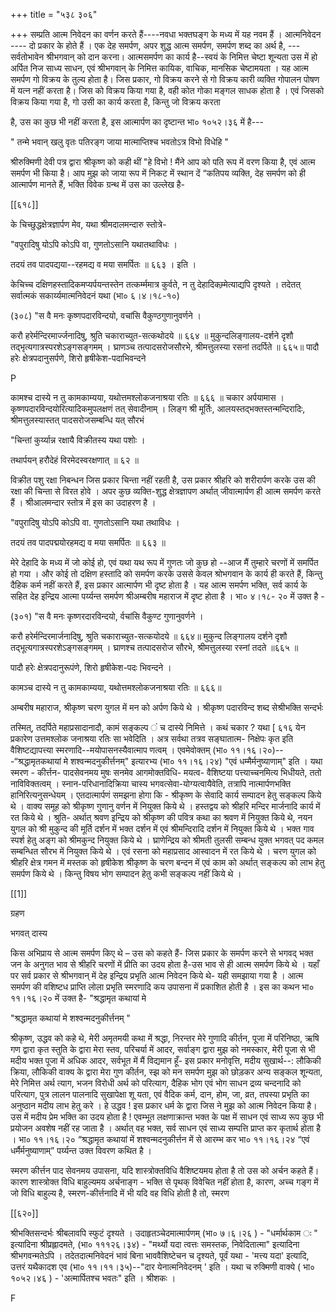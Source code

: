 +++
title = "५३८ ३०६"

+++
सम्प्रति आत्म निवेदन का वर्णन करते हैं----नवधा भक्तघङ्ग के मध्य में यह नवम हैं । आत्मनिवेदन ---- दो प्रकार के होते हैं । एक देह समर्पण, अपर शुद्ध आत्म समर्पण, समर्पण शब्द का अर्थ है, ---सर्वतोभावेन श्रीभगवान् को दान करना। आत्मसमर्पण का कार्य है--स्वयं के निमित्त चेष्टा शून्यता उस में हो अर्पित निज साध्य साधन, एवं श्रीभगवान् के निमित्त कायिक, वाचिक, मानसिक चेष्टामयता । यह आत्म समर्पण गो विक्रय के तुल्य होता है। जिस प्रकार, गो विक्रय करने से गो विक्रय कारी व्यक्ति गोपालन पोषण में यत्न नहीं करता है। जिस को विक्रय किया गया है, वही कोत गोका मङ्गल साधक होता है । एवं जिसको विक्रय किया गया है, गो उसी का कार्य करता है, किन्तु जो विक्रय करता 

है, उस का कुछ भी नहीं करता है, इस आत्मार्पण का दृष्टान्त भा० १०५२।३६ में है--- 

" तन्मे भवान् खलु वृतः पतिरङ्ग जाया मात्माप्तिश्च भवतोऽत्र विभो विधेहि " 

श्रीरुक्मिणी देवी पत्र द्वारा श्रीकृष्ण को कही थीं "हे विभो ! मैंने आप को पति रूप में वरण किया है, एवं आत्म समर्पण भी किया है। आप मुझ को जाया रूप में निकट में स्थान दें “कतिपय व्यक्ति, देह समर्पण को ही आत्मार्पण मानते हैं, भक्ति विवेक ग्रन्थ में उस का उल्लेख है- 

[[६१८]] 

के चिच्छुद्धक्षेत्रज्ञार्पण मेव, यथा श्रीमदालमन्दारु स्तोत्रे- 

"वपुरादिषु योऽपि कोऽपि वा, गुणतोऽसानि यथातथाविधः । 

तदयं तव पादपद्यया--रहमद्य व मया समर्पितः ॥ ६६३ । इति । 



केचिच्च दक्षिणहस्तादिकमप्यर्पयन्तस्तेन तत्कर्म्ममात्र कुर्वते, न तु देहादिकम्र्मेत्याद्यपि दृश्यते । तदेतत् सर्वात्मकं सकार्य्यमात्मनिवेदनं यथा (भा० ६।४।१८-१०) 

(३०८) "स वै मनः कृष्णपदारविन्दयो, वचांसि वैकुण्ठगुणानुवर्णने । 

करौ हरेर्मन्दिरमार्ज्जनादिषु, श्रुति चकाराच्युत-सत्कथोदये ॥ ६६४ ॥ मुकुन्दलिङ्गालय-दर्शने दृशौ तद्भृत्यगात्रस्परशेऽङ्गसङ्गमम् । घ्राणञ्च तत्पादसरोजसौरभे, श्रीमत्तुलस्या रसनां तदर्पिते ॥ ६६५॥ पादौ हरेः क्षेत्रपदानुसर्पणे, शिरो हृषीकेश-पदाभिवन्दने 

P 

कामश्च दास्ये न तु कामकाम्यया, यथोत्तमश्लोकजनाश्रया रतिः ॥ ६६६ ॥ चकार अर्पयामास । कृष्णपदारविन्दयोरित्यादिकमुपलक्षणं तत् सेवादीनाम् । लिङ्ग श्री मूर्तिः, आलयस्तद्भक्तस्तन्मन्दिरादिः, श्रीमत्तुलस्यास्तत् पादसरोजसम्बन्धि यत् सौरभं 

"चिन्तां कुर्य्यान्न रक्षायै विक्रीतस्य यथा पशोः । 

तथार्पयन् हरौदेहं विरमेदस्वरक्षणात् ॥ ६२ ॥ 

विक्रीत पशु रक्षा निबन्धन जिस प्रकार चिन्ता नहीं रहती है, उस प्रकार श्रीहरि को शरीरार्पण करके उस की रक्षा की चिन्ता से विरत होवे । अपर कुछ व्यक्ति-शुद्ध क्षेत्रज्ञापण अर्थात् जीवात्मार्पण ही आत्म समर्पण करते हैं । श्रीआलमन्दार स्तोत्र में इस का उदाहरण है । 

"वपुरादिषु योऽपि कोऽपि वा. गुणतोऽसानि यथा तथाविधः । 

तदयं तव पादपद्मयोरहमद्य व मया समर्पितः ॥ ६६३ ॥ 

मेरे देहादि के मध्य में जो कोई हो, एवं यथा यथ रूप में गुणतः जो कुछ हो --आज मैं तुम्हारे चरणों में समर्पित हो गया । और कोई तो दक्षिण हस्तादि को समर्पण करके उससे केवल श्रोभगवान के कार्य ही करते हैं, किन्तु दैहिक कर्म नहीं करते हैं, इस प्रकार आत्मार्पण भी दृष्ट होता है । यह आत्म समर्पण भक्ति, सर्व कार्य के सहित देह इन्द्रिय आत्मा पर्य्यन्त समर्पण श्रीअम्बरीष महाराज में दृष्ट होता है । भा० ४।१८- २० में उक्त है - 

(३०१) "स वै मनः कृष्णरदारविन्दयो, र्वचांसि वैकुण्ट गुणानुवर्णने । 

करौ हरेर्मन्दिरमार्जनादिषु, श्रुति चकाराच्युत-सत्कयोदये ॥ ६६४॥ मुकुन्द लिङ्गालय दर्शने दृशौ तद्भूत्यगात्रस्परशेऽङ्गसङ्गमम् । घ्राणश्च तत्पादसरोज सौरभे, श्रीमत्तुलस्या रस्नां तदते ॥६६५ ॥ 

पादौ हरेः क्षेत्रपदानुरूपंणे, शिरो हृषीकेश-पदः भिवन्दने । 

कामञ्च दास्ये न तु कामकाम्यया, यथोत्तमश्लोकजनाश्रया रतिः ॥ ६६६॥ 

अम्बरीष महाराज, श्रीकृष्ण चरण युगल में मन को अर्पण किये थे । श्रीकृष्ण पदारविन्द शब्द सेश्रीभक्ति सन्दर्भः 

तस्मित्, तदर्पिते महाप्रसादानादौ, कामं सङ्कल्प ं च दास्ये निमित्ते । कथं चकार ? यथा [ ६१६ येन प्रकारेण उत्तमश्लोक जनाश्रया रतिः सा भवेदिति । अत्र सर्वथा तत्रव सङ्घातात्म- निक्षेपः कृत इति वैशिष्टद्यापत्त्या स्मरणादि--मयोपासनस्यैवात्माप णत्वम् । एवमेवोक्तम् (भा० ११।१६।२०)---“श्रद्धामृतकथायां मे शश्वन्मदनुकीर्त्तनम्" इत्यारभ्य (भा० ११।१६।२४) "एवं धम्मैर्मनुष्याणाम्" इति । यथा स्मरण - कीर्त्तन- पादसेवनमय मुषः सनमेव आगमोक्तविधि- मयत्व- वैशिष्टया पत्त्याच्चनमित्य भिधीयते, ततो नाविविक्तत्वम् । स्नान-परिधानादिक्रिया चास्य भगवत्सेवा-योग्यत्वायैवेति, तत्रापि नात्मार्पणभक्ति हानिरित्यनुसन्धेयम् । एतदात्मार्पणं समझना होगा कि - श्रीकृष्ण के सेवादि कार्य सम्पादन हेतु सङ्कल्प किये थे । वाक्य समूह को श्रीकृष्ण गुणानु वर्णन में नियुक्त किये थे । हस्तद्वय को श्रीहरि मन्दिर मार्जनादि कार्य में रत किये थे । श्रुति- अर्थात् श्रवण इन्द्रिय को श्रीकृष्ण की पवित्र कथा का श्रवण में नियुक्त किये थे, नयन युगल को श्री मुकुन्द की मूर्ति दर्शन में भक्त दर्शन में एवं श्रीमन्दिरादि दर्शन में नियुक्त किये थे । भक्त गाव स्पर्श हेतु अङ्ग को श्रीमकुन्द नियुक्त किये थे । घ्राणेन्द्रिय को श्रीमती तुलसी सम्बन्ध युक्त भगवत् पद कमल सम्बन्धित सौरभ में नियुक्त किये थे । एवं रसना को महाप्रसाद आस्वादन में रत किये थे । चरण युगल को श्रीहरि क्षेत्र गमन में मस्तक को हृषीकेश श्रीकृष्ण के चरण बन्दन में एवं काम को अर्थात् सङ्कल्प को लाभ हेतु समर्पण किये थे । किन्तु विषय भोग सम्पादन हेतु कभी सङ्कल्प नहीं किये थे । 

[[1]]

ग्रहण 

भगवत् दास्य 

किस अभिप्राय से आत्म समर्पण किए थे – उस को कहते हैं- जिस प्रकार के समर्पण करने से भगवद् भक्त जन के अनुगत भाव से श्रीहरि चरणों में प्रीति का उदय होता है-उस भाव से ही आत्म समर्पण किये थे । यहाँ पर सर्व प्रकार से श्रीभगवान् में देह इन्द्रिय प्रभृति आत्म निवेदन किये थे- यही समझाया गया है । आत्म समर्पण की वशिष्टध प्राप्ति लोला प्रभृति स्मरणादि कय उपासना में प्रकाशित होती है । इस का कथन भा० ११।१६।२० में उक्त है- "श्रद्धामृत कथायां मे 

"श्रद्धामृत कथायां मे शश्वन्मदनुकीर्त्तनम् " 

श्रीकृष्ण, उद्धव को कहे थे, मेरी अमृतमयी कथा में श्रद्धा, निरन्तर मेरे गुणादि कीर्तन, पूजा में परिनिष्ठा, ऋषि गण द्वारा कृत स्तुति के द्वारा मेरा स्तव, परिचर्या में आदर, सर्वाङ्ग द्वारा मुझ को नमस्कार, मेरी पूजा से भी मदीय भक्त पूजा में अधिक आदर, सर्वभूत में मैं विद्यमान हूँ- इस प्रकार मनोवृत्ति, मदीय सुखार्थ--: लौकिकी क्रिया, लौकिकी वाक्य के द्वारा मेरा गुण कीर्तन, स्झ को मन समर्पण मुझ को छोड़कर अन्य सङ्कल शून्यता, मेरे निमित्त अर्थ त्याग, भजन विरोधी अर्थ को परित्याग, दैहिक भोग एवं भोग साधन द्रव्य चन्दनादि को परित्याग, पुत्र लालन पालनादि सुखापेक्षा शू यता, एवं वैदिक कर्म, दान, होम, जा, व्रत, तपस्या प्रभृति का अनुष्ठान मदीय लाभ हेतु करे । हे उद्धव ! इस प्रकार धर्म के द्वारा जिस ने मुझ को आत्म निवेदन किया है। उस में मदीय प्रेम भक्ति का उदय होता है ! एवम्भूत लक्षणाक्रान्त भक्त के पक्ष में साधन एवं साध्य रूप कुछ भी प्रयोजन अवशेष नहीं रह जाता है । अर्थात् वह भक्त, सर्व साधन एवं साध्य सम्पत्ति प्राप्त कर कृतार्थ होता है । भा० ११।१६।२० “श्रद्धामृत कथायां में शश्वन्मदनुकीर्त्तन में से आरम्भ कर भा० ११।१६।२४ “एवं धर्मैर्मनुष्याणाम्” पर्य्यन्त उक्त विवरण कथित है । 

स्मरण कीर्त्तन पाद सेवनमय उपासना, यदि शास्त्रोक्तविधि वैशिष्टयमय होता है तो उस को अर्चन कहते हैं। कारण शास्त्रोक्त विधि बाहुल्यमय अर्चनाङ्ग - भक्ति से पृथक् विवेचित नहीं होता है, कारण, अच्च गङ्ग में जो विधि बाहुल्य है, स्मरण-कीर्त्तनादि में भी यदि वह विधि होती है तो, स्मरण 

[[६२०]] 

श्रीभक्तिसन्दर्भः श्रीबलावपि स्फुटं दृश्यते । उदाहृतञ्चेदमात्मार्पणम् (भा० ७।६।२६ ) - "धर्मार्थकाम ः " इत्यादिना श्रीप्रह्लादमते, (भा० १११२६।३४) - "मर्थ्यो यदा त्वत्तः समस्तक, निवेदितात्मा" इत्यादिना श्रीभगवन्मतेऽपि । तदेतदात्मनिवेदनं भावं बिना भाववैशिष्टेचन च दृश्यते, पूर्वं यथा - 'मत्त्य यदा' इत्यादि, उत्तरं यथैकादश एव (भा० ११।११।३५)--"दार येनात्मनिवेदनम् ' इति । यथा च रुक्मिणी वाक्ये ( भा० १०५२।४६ ) - 'अत्मार्पितश्च भवतः" इति । श्रीशकः । 

F 
